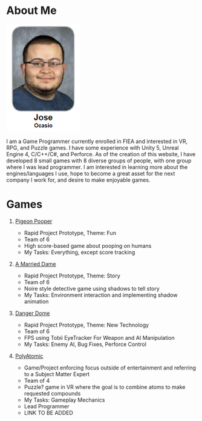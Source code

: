 ﻿
# About Me

![Jose](https://github.com/JoseOcasio1994/Portfolio/blob/master/Resources/Jose.PNG?raw=true) 

I am a Game Programmer currently enrolled in FIEA and interested in VR, RPG, and Puzzle games. I have some experience with Unity 5, Unreal Engine 4, C/C++/C#, and Perforce. As of the creation of this website, I have developed 8 small games with 8 diverse groups of people, with one group where I was lead programmer. I am interested in learning more about the engines/languages I use, hope to become a great asset for the next company I work for, and desire to make enjoyable games.

# Games

1. [Pigeon Pooper](https://github.com/JoseOcasio1994/Portfolio/tree/master/Games/Pigeon%20Pooper)
     * Rapid Project Prototype, Theme: Fun
     * Team of 6
     * High score-based game about pooping on humans
     * My Tasks: Everything, except score tracking

2. [A Married Dame](https://github.com/JoseOcasio1994/Portfolio/tree/master/Games/A%20Married%20Dame)
     * Rapid Project Prototype, Theme: Story
     * Team of 6
     * Noire style detective game using shadows to tell story
     * My Tasks: Environment interaction and implementing shadow animation

3. [Danger Dome](https://github.com/JoseOcasio1994/Portfolio/tree/master/Games/Danger%20Dome)
     * Rapid Project Prototype, Theme: New Technology
     * Team of 6
     * FPS using Tobii EyeTracker For Weapon and AI Manipulation
     * My Tasks: Enemy AI, Bug Fixes, Perforce Control

4. [PolyAtomic](https://joseocasio1994.github.io/PolyAtomic-VR/)
     * Game/Project enforcing focus outside of entertainment and referring to a Subject Matter Expert
     * Team of 4
     * Puzzle? game in VR where the goal is to combine atoms to make requested compounds
     * My Tasks: Gameplay Mechanics
     * Lead Programmer
     * LINK TO BE ADDED
